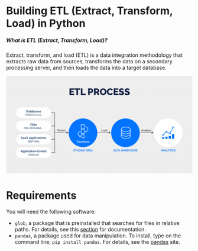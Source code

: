 # Building ETL (Extract, Transform, Load) in Python 
##### What is ETL (Extract, Transform, Load)?
Extract, transform, and load (ETL) is a data integration methodology that extracts raw data from sources, transforms the data on a secondary processing server, and then loads the data into a target database.

![](_screenshots/etl.png)

# Requirements
You will need the following software:
- `glob`, a package that is preinstalled that searches for files in relative paths.
For details, see this [section](https://docs.python.org/3/library/glob.html "section") for documentation.
- `pandas`, a package used for data manipulation. To install, type on the command line, `pip install pandas`.
For details, see the [pandas](https://pandas.pydata.org/ "pandas") site.

